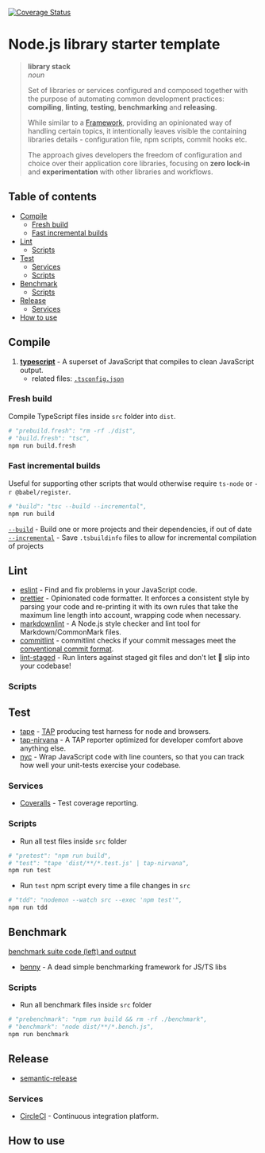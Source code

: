 <!-- markdownlint-disable first-line-h1 line-length -->

[![Coverage Status](https://coveralls.io/repos/github/andreidmt/tpl-node/badge.svg)](https://coveralls.io/github/andreidmt/tpl-node)

# Node.js library starter template

> **library stack**  
> _noun_
>
> Set of libraries or services configured and composed together with the
> purpose of automating common development practices: __compiling__,
> __linting__, __testing__, __benchmarking__ and __releasing__.
>
> While similar to a
> [Framework](https://en.wikipedia.org/wiki/Software_framework), providing an
> opinionated way of handling certain topics, it intentionally leaves visible the
> containing libraries details - configuration file, npm scripts, commit hooks
> etc.  
>
> The approach gives developers the freedom of configuration and choice over
> their application core libraries, focusing on __zero lock-in__ and
> __experimentation__ with other libraries and workflows.

## Table of contents

<!-- vim-markdown-toc GFM -->

- [Compile](#compile)
  - [Fresh build](#fresh-build)
  - [Fast incremental builds](#fast-incremental-builds)
- [Lint](#lint)
  - [Scripts](#scripts)
- [Test](#test)
  - [Services](#services)
  - [Scripts](#scripts-1)
- [Benchmark](#benchmark)
  - [Scripts](#scripts-2)
- [Release](#release)
  - [Services](#services-1)
- [How to use](#how-to-use)

<!-- vim-markdown-toc -->

## Compile

1. [**typescript**](https://github.com/microsoft/TypeScript) - A superset of JavaScript that compiles to clean JavaScript output.
    - related files: [`.tsconfig.json`](.tsconfig.json)

### Fresh build

Compile TypeScript files inside `src` folder into `dist`.

```bash
# "prebuild.fresh": "rm -rf ./dist",
# "build.fresh": "tsc",
npm run build.fresh
```

### Fast incremental builds

Useful for supporting other scripts that would otherwise require `ts-node` or
`-r @babel/register`.

```bash
# "build": "tsc --build --incremental",
npm run build
```

[`--build`](https://www.typescriptlang.org/docs/handbook/compiler-options.html) - Build one or more projects and their dependencies, if out of date  
[`--incremental`](https://www.typescriptlang.org/tsconfig/#incremental) - Save `.tsbuildinfo` files to allow for incremental compilation of projects

## Lint

- [eslint](https://github.com/eslint/eslint) - Find and fix problems in your JavaScript code.
- [prettier](https://github.com/prettier/prettier) - Opinionated code formatter. It enforces a consistent style by parsing your code and re-printing it with its own rules that take the maximum line length into account, wrapping code when necessary.
- [markdownlint](https://github.com/igorshubovych/markdownlint-cli) - A Node.js style checker and lint tool for Markdown/CommonMark files.
- [commitlint](https://github.com/conventional-changelog/commitlint) - commitlint checks if your commit messages meet the [conventional commit format](https://www.conventionalcommits.org).
- [lint-staged](https://github.com/okonet/lint-staged) - Run linters against staged git files and don't let :hankey: slip into your codebase!

### Scripts

## Test

- [tape](https://github.com/substack/tape) - [TAP](https://en.wikipedia.org/wiki/Test_Anything_Protocol) producing test harness for node and browsers.
- [tap-nirvana](https://github.com/inadarei/tap-nirvana) - A TAP reporter optimized for developer comfort above anything else.
- [nyc](https://github.com/istanbuljs/nyc) - Wrap JavaScript code with line counters, so that you can track how well your unit-tests exercise your codebase.

### Services

- [Coveralls](https://coveralls.io/) - Test coverage reporting.

### Scripts

- Run all test files inside `src` folder

```bash
# "pretest": "npm run build",
# "test": "tape 'dist/**/*.test.js' | tap-nirvana",
npm run test
```

- Run `test` npm script every time a file changes in `src`

```bash
# "tdd": "nodemon --watch src --exec 'npm test'",
npm run tdd
```

## Benchmark

[benchmark suite code (left) and output](docs/screenshot-benchmark.png)

- [benny](https://github.com/caderek/benny) - A dead simple benchmarking framework for JS/TS libs

### Scripts

- Run all benchmark files inside `src` folder

```bash
# "prebenchmark": "npm run build && rm -rf ./benchmark",
# "benchmark": "node dist/**/*.bench.js",
npm run benchmark
```

## Release

- [semantic-release](https://github.com/semantic-release/semantic-release)

### Services

- [CircleCI](https://circleci.com) - Continuous integration platform.

## How to use
